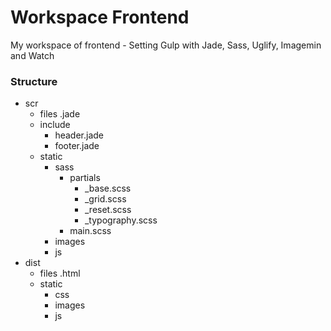 # Workspace Frontend
My workspace of frontend - Setting Gulp with Jade, Sass, Uglify, Imagemin and Watch
### Structure
- scr
  - files .jade
  - include
    - header.jade
    - footer.jade
  - static
    - sass
      - partials
        - _base.scss
        - _grid.scss
        - _reset.scss
        - _typography.scss
      - main.scss
    - images
    - js
- dist
  - files .html
  - static
    - css
    - images
    - js
